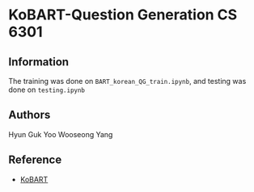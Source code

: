 # KoBART-Question Generation CS 6301

## Information
The training was done on `BART_korean_QG_train.ipynb`, and testing was done on `testing.ipynb`

## Authors
Hyun Guk Yoo
Wooseong Yang 
  
## Reference
- [KoBART](https://github.com/SKT-AI/KoBART)
